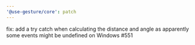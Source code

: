 ```yaml
---
'@use-gesture/core': patch
---
```


fix: add a try catch when calculating the distance and angle as apparently some events might be undefined on Windows #551
